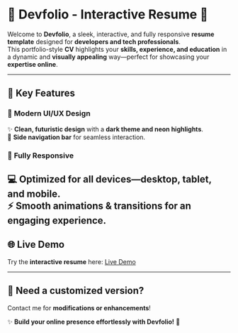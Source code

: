 # 💼 Devfolio - Interactive Resume 🚀  

Welcome to **Devfolio**, a sleek, interactive, and fully responsive **resume template** designed for **developers and tech professionals**.  
This portfolio-style **CV** highlights your **skills, experience, and education** in a dynamic and **visually appealing** way—perfect for showcasing your **expertise online**.  


---

## 🌟 Key Features  

### 🎨 **Modern UI/UX Design**  
✨ **Clean, futuristic design** with a **dark theme and neon highlights**.  
📌 **Side navigation bar** for seamless interaction.  

### 📱 **Fully Responsive**  
💻 **Optimized for all devices**—desktop, tablet, and mobile.  
⚡ **Smooth animations & transitions** for an engaging experience.  
---

## 🌐 Live Demo  
Try the **interactive resume** here: [Live Demo](https://mahmoudnazmy.github.io/Resume/#/) 

---

## 📧 Need a customized version?  
Contact me for **modifications or enhancements**!  

✨ **Build your online presence effortlessly with Devfolio!** 🚀  
